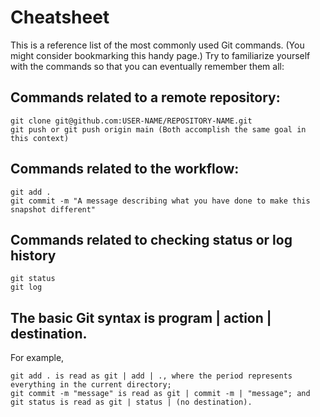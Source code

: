 
# Cheatsheet

This is a reference list of the most commonly used Git commands. (You might consider bookmarking this handy page.) Try to familiarize yourself with the commands so that you can eventually remember them all:

## Commands related to a remote repository:
    git clone git@github.com:USER-NAME/REPOSITORY-NAME.git
    git push or git push origin main (Both accomplish the same goal in this context)
## Commands related to the workflow:
    git add .
    git commit -m "A message describing what you have done to make this snapshot different"
## Commands related to checking status or log history
    git status
    git log

## The basic Git syntax is program | action | destination.

For example,

    git add . is read as git | add | ., where the period represents everything in the current directory;
    git commit -m "message" is read as git | commit -m | "message"; and
    git status is read as git | status | (no destination).

